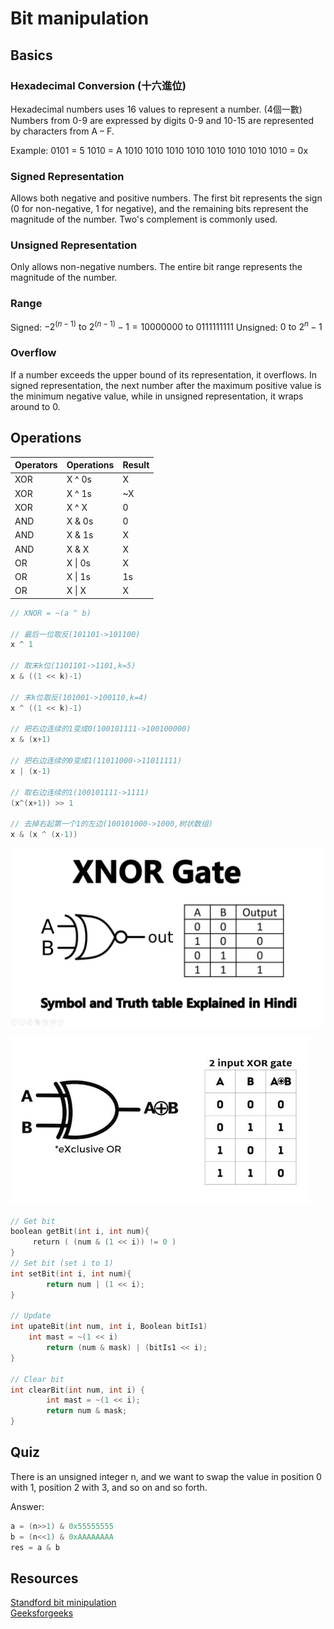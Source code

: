 # Bit manipulation

## Basics
### Hexadecimal Conversion (十六進位)
Hexadecimal numbers uses 16 values to represent a number. (4個一數) Numbers from 0-9 are expressed by digits 0-9 and 10-15 are represented by characters from A – F.

Example: 
0101 = 5
1010 = A
1010 1010 1010 1010 1010 1010 1010 1010 = 0x
### Signed Representation
Allows both negative and positive numbers. The first bit represents the sign (0 for non-negative, 1 for negative), and the remaining bits represent the magnitude of the number. Two's complement is commonly used.

### Unsigned Representation
Only allows non-negative numbers. The entire bit range represents the magnitude of the number.

### Range
Signed: $-2^{(n-1)} \text{ to } 2^{(n-1)} - 1 = 10000000 \text{ to } 0111111111$
Unsigned: $0 \text{ to } 2^n - 1$

### Overflow 
If a number exceeds the upper bound of its representation, it overflows. In signed representation, the next number after the maximum positive value is the minimum negative value, while in unsigned representation, it wraps around to 0.

## Operations
| Operators | Operations | Result |
|-----------|------------|--------|
| XOR       | X ^ 0s     | X      |
| XOR       | X ^ 1s     | ~X     |
| XOR       | X ^ X      | 0      |
| AND       | X & 0s     | 0      |
| AND       | X & 1s     | X      |
| AND       | X & X      | X      |
| OR        | X \| 0s    | X      |
| OR        | X \| 1s    | 1s     |
| OR        | X \| X     | X      |
```c
// XNOR = ~(a ^ b)

// 最后一位取反(101101->101100)                                
x ^ 1

// 取末k位(1101101->1101,k=5)
x & ((1 << k)-1)

// 末k位取反(101001->100110,k=4)                        
x ^ ((1 << k)-1)

// 把右边连续的1变成0(100101111->100100000)               
x & (x+1)

// 把右边连续的0变成1(11011000->11011111)
x | (x-1)

// 取右边连续的1(100101111->1111)                        
(x^(x+1)) >> 1

// 去掉右起第一个1的左边(100101000->1000,树状数组)
x & (x ^ (x-1))
```

![Untitled](./images/bit/Untitled.png)

![Untitled](./images/bit/Untitled1.png)

```c
// Get bit
boolean getBit(int i, int num){
     return ( (num & (1 << i)) != 0 ) 
}
// Set bit (set i to 1)
int setBit(int i, int num){
		return num | (1 << i);
}

// Update
int upateBit(int num, int i, Boolean bitIs1)
    int mast = ~(1 << i)
		return (num & mask) | (bitIs1 << i); 
}

// Clear bit
int clearBit(int num, int i) {
		int mast = ~(1 << i);
		return num & mask;
}
```

## Quiz
There is an unsigned integer n, and we want to swap the value in position 0 with 1, position 2 with 3, and so on and so forth. 

Answer: 
```cpp
a = (n>>1) & 0x55555555
b = (n<<1) & 0xAAAAAAAA
res = a & b
```

## Resources
[Standford bit minipulation](https://www.notion.so/chentzj/Nvidia-Interview-Prepare-70951ba8d8c645de949d614f861be84c?pvs=4#1565d10885e945ceb4f9d322b6041c57)<br>
[Geeksforgeeks](https://www.geeksforgeeks.org/all-about-bit-manipulation/)